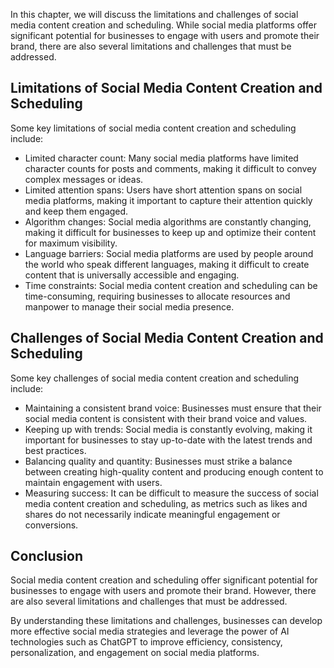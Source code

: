 
In this chapter, we will discuss the limitations and challenges of social media content creation and scheduling. While social media platforms offer significant potential for businesses to engage with users and promote their brand, there are also several limitations and challenges that must be addressed.

Limitations of Social Media Content Creation and Scheduling
-----------------------------------------------------------

Some key limitations of social media content creation and scheduling include:

* Limited character count: Many social media platforms have limited character counts for posts and comments, making it difficult to convey complex messages or ideas.
* Limited attention spans: Users have short attention spans on social media platforms, making it important to capture their attention quickly and keep them engaged.
* Algorithm changes: Social media algorithms are constantly changing, making it difficult for businesses to keep up and optimize their content for maximum visibility.
* Language barriers: Social media platforms are used by people around the world who speak different languages, making it difficult to create content that is universally accessible and engaging.
* Time constraints: Social media content creation and scheduling can be time-consuming, requiring businesses to allocate resources and manpower to manage their social media presence.

Challenges of Social Media Content Creation and Scheduling
----------------------------------------------------------

Some key challenges of social media content creation and scheduling include:

* Maintaining a consistent brand voice: Businesses must ensure that their social media content is consistent with their brand voice and values.
* Keeping up with trends: Social media is constantly evolving, making it important for businesses to stay up-to-date with the latest trends and best practices.
* Balancing quality and quantity: Businesses must strike a balance between creating high-quality content and producing enough content to maintain engagement with users.
* Measuring success: It can be difficult to measure the success of social media content creation and scheduling, as metrics such as likes and shares do not necessarily indicate meaningful engagement or conversions.

Conclusion
----------

Social media content creation and scheduling offer significant potential for businesses to engage with users and promote their brand. However, there are also several limitations and challenges that must be addressed.

By understanding these limitations and challenges, businesses can develop more effective social media strategies and leverage the power of AI technologies such as ChatGPT to improve efficiency, consistency, personalization, and engagement on social media platforms.
